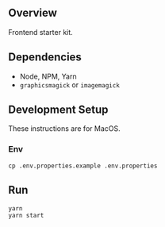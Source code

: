 ## Overview

Frontend starter kit.

## Dependencies

* Node, NPM, Yarn
* `graphicsmagick` or `imagemagick`

## Development Setup

These instructions are for MacOS.

### Env

    cp .env.properties.example .env.properties

## Run

```sh
yarn
yarn start
```
